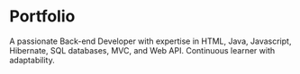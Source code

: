 # Portfolio

A passionate Back-end Developer with expertise in HTML, 
Java, Javascript, Hibernate, SQL databases, MVC, and Web API.
Continuous learner with adaptability.
